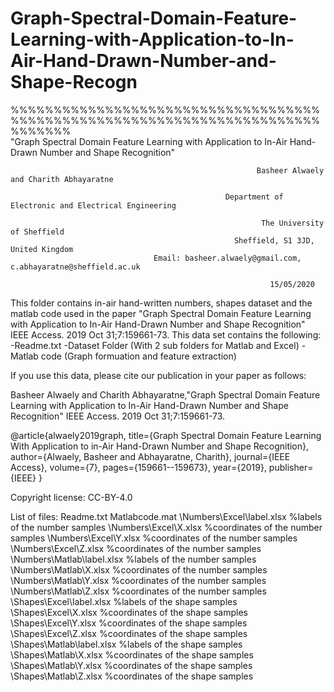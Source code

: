 # Graph-Spectral-Domain-Feature-Learning-with-Application-to-In-Air-Hand-Drawn-Number-and-Shape-Recogn
%%%%%%%%%%%%%%%%%%%%%%%%%%%%%%%%%%%%%%%%%%%%%%%%%%%%%%%%%%%%%%%%%%%%%%%%%%%%%%%      
                    "Graph Spectral Domain Feature Learning with Application to In-Air Hand-Drawn Number and Shape Recognition"

                                                           Basheer Alwaely and Charith Abhayaratne

                                                    Department of Electronic and Electrical Engineering
       
                                                            The University of Sheffield
                                                      Sheffield, S1 3JD, United Kingdom
                                    Email: basheer.alwaely@gmail.com, c.abhayaratne@sheffield.ac.uk

                                                              15/05/2020

This folder contains in-air hand-written numbers, shapes dataset and the matlab code used in the paper "Graph Spectral Domain Feature Learning with Application to In-Air Hand-Drawn Number and Shape Recognition" IEEE Access. 2019 Oct 31;7:159661-73.
This data set contains the following:
-Readme.txt
-Dataset Folder (With 2 sub folders for Matlab and Excel)
-Matlab code (Graph formuation and feature extraction)

If you use this data, please cite our publication in your paper as follows:

Basheer Alwaely and Charith Abhayaratne,"Graph Spectral Domain Feature Learning with Application to In-Air Hand-Drawn Number and Shape Recognition" IEEE Access. 2019 Oct 31;7:159661-73.

@article{alwaely2019graph,
  title={Graph Spectral Domain Feature Learning With Application to in-Air Hand-Drawn Number and Shape Recognition},
  author={Alwaely, Basheer and Abhayaratne, Charith},
  journal={IEEE Access},
  volume={7},
  pages={159661--159673},
  year={2019},
  publisher={IEEE}
}

Copyright license: CC-BY-4.0

List of files:
Readme.txt
Matlabcode.mat
\Numbers\Excel\label.xlsx   %labels of the number samples 
\Numbers\Excel\X.xlsx  %coordinates of the number samples 
\Numbers\Excel\Y.xlsx  %coordinates of the number samples 
\Numbers\Excel\Z.xlsx  %coordinates of the number samples
\Numbers\Matlab\label.xlsx   %labels of the number samples 
\Numbers\Matlab\X.xlsx  %coordinates of the number samples 
\Numbers\Matlab\Y.xlsx  %coordinates of the number samples 
\Numbers\Matlab\Z.xlsx  %coordinates of the number samples
\Shapes\Excel\label.xlsx   %labels of the shape samples 
\Shapes\Excel\X.xlsx  %coordinates of the shape samples 
\Shapes\Excel\Y.xlsx  %coordinates of the shape samples 
\Shapes\Excel\Z.xlsx  %coordinates of the shape samples
\Shapes\Matlab\label.xlsx   %labels of the shape samples 
\Shapes\Matlab\X.xlsx  %coordinates of the shape samples 
\Shapes\Matlab\Y.xlsx  %coordinates of the shape samples 
\Shapes\Matlab\Z.xlsx  %coordinates of the shape samples
